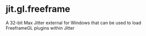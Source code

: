 # jit.gl.freeframe
A 32-bit Max Jitter external for Windows that can be used to load FreeframeGL plugins within Jitter
